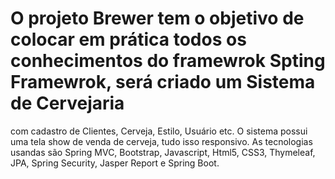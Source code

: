 # O projeto Brewer tem o objetivo de colocar em prática todos os conhecimentos do framewrok Spting Framewrok, será criado um Sistema de Cervejaria
com cadastro de Clientes, Cerveja, Estilo, Usuário etc. O sistema possui uma tela show de venda de cerveja, tudo isso responsivo. As tecnologias usandas são
Spring MVC, Bootstrap, Javascript, Html5, CSS3, Thymeleaf, JPA, Spring Security, Jasper Report e Spring Boot. 
